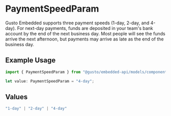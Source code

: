# PaymentSpeedParam

Gusto Embedded supports three payment speeds (1-day, 2-day, and 4-day). For next-day payments, funds are deposited in your team's bank account by the end of the next business day. Most people will see the funds arrive the next afternoon, but payments may arrive as late as the end of the business day.

## Example Usage

```typescript
import { PaymentSpeedParam } from "@gusto/embedded-api/models/components";

let value: PaymentSpeedParam = "4-day";
```

## Values

```typescript
"1-day" | "2-day" | "4-day"
```